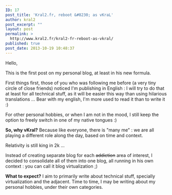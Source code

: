 ```yaml
---
ID: 17
post_title: 'Kral2.fr, reboot &#8230; as vKraL'
author: kral2
post_excerpt: ""
layout: post
permalink: >
  http://www.kral2.fr/kral2-fr-reboot-as-vkral/
published: true
post_date: 2013-10-19 10:48:37
---
```

Hello,

This is the first post on my personal blog, at least in his new formula.

First things first, those of you who was following me before (a very tiny circle of close friends) noticed I'm publishing in English : I will try to do that at least for all technical stuff, as it will be easier this way than using hilarious translations ... Bear with my english, I'm more used to read it&nbsp;than to write it :)

For other personal hobbies, or when I am not in the mood, I still keep the option to freely switch in one of my native tongues :)

<strong>So, why vKral?</strong>
Because like everyone, there is "many me" : we are all playing a different role along the day, based on time and context.

Relativity is still king in 2k ...

Instead of creating separate blog for each <del>addiction</del> area of interest, I decided to consolidate all of them into one blog, all running in his own context : you can call it blog virtualization ;)

<strong>What to expect?</strong>
I aim to primarily write about technical stuff, specially virtualization and the adjacent.
Time to time, I may be writing about my personal hobbies, under their own categories.
